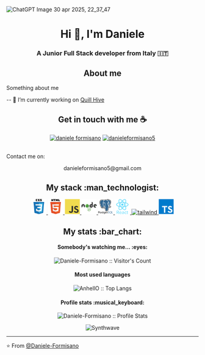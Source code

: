 ![ChatGPT Image 30 apr 2025, 22_37_47](https://github.com/user-attachments/assets/e4e25df4-aae8-4dc9-bf05-9ec058d42b8c)
<h1 align="center">Hi 👋, I'm Daniele</h1>
<h3 align="center">A Junior Full Stack developer from Italy 🇮🇹</h3>

<h2 align="center">About me</h2>
<p>Something about me</p>

-- 🔭 I’m currently working on [Quill Hive](https://github.com/Daniele-Formisano/QuillHive---Team-Project)


<h2 align="center">Get in touch with me ☕️</h2>
<p align="center">
<a href="https://linkedin.com/in/daniele-formisano-fs33" target="blank"><img align="center" src="https://raw.githubusercontent.com/rahuldkjain/github-profile-readme-generator/master/src/images/icons/Social/linked-in-alt.svg" alt="daniele formisano" height="30" width="40" /></a>
<a href="https://instagram.com/danieleformisano5" target="blank"><img align="center" src="https://raw.githubusercontent.com/rahuldkjain/github-profile-readme-generator/master/src/images/icons/Social/instagram.svg" alt="danieleformisano5" height="30" width="40" /></a>
<br />
<br />
</p>
<p align="left">Contact me on: <p align="center">danieleformisano5@gmail.com</p></p>


<h2 align="center">My stack :man_technologist:</h2>

<p align="center"> <a href="https://www.w3schools.com/css/" target="_blank" rel="noreferrer"> <img src="https://raw.githubusercontent.com/devicons/devicon/master/icons/css3/css3-original-wordmark.svg" alt="css3" width="40" height="40"/> </a> <a href="https://www.w3.org/html/" target="_blank" rel="noreferrer"> <img src="https://raw.githubusercontent.com/devicons/devicon/master/icons/html5/html5-original-wordmark.svg" alt="html5" width="40" height="40"/> </a> <a href="https://developer.mozilla.org/en-US/docs/Web/JavaScript" target="_blank" rel="noreferrer"> <img src="https://raw.githubusercontent.com/devicons/devicon/master/icons/javascript/javascript-original.svg" alt="javascript" width="40" height="40"/> </a> <a href="https://nodejs.org" target="_blank" rel="noreferrer"> <img src="https://raw.githubusercontent.com/devicons/devicon/master/icons/nodejs/nodejs-original-wordmark.svg" alt="nodejs" width="40" height="40"/> </a> <a href="https://www.postgresql.org" target="_blank" rel="noreferrer"> <img src="https://raw.githubusercontent.com/devicons/devicon/master/icons/postgresql/postgresql-original-wordmark.svg" alt="postgresql" width="40" height="40"/> </a> <a href="https://reactjs.org/" target="_blank" rel="noreferrer"> <img src="https://raw.githubusercontent.com/devicons/devicon/master/icons/react/react-original-wordmark.svg" alt="react" width="40" height="40"/> </a> <a href="https://tailwindcss.com/" target="_blank" rel="noreferrer"> <img src="https://www.vectorlogo.zone/logos/tailwindcss/tailwindcss-icon.svg" alt="tailwind" width="40" height="40"/> </a> <a href="https://www.typescriptlang.org/" target="_blank" rel="noreferrer"> <img src="https://raw.githubusercontent.com/devicons/devicon/master/icons/typescript/typescript-original.svg" alt="typescript" width="40" height="40"/> </a> </p>

<h2 align="center">My stats :bar_chart:</h2>

<h4 align="center">Somebody's watching me... :eyes:</h4>

<p align="center"><img src="https://profile-counter.glitch.me/{Daniele-Formisano}/count.svg" alt="Daniele-Formisano :: Visitor's Count" /></p>

<h4 align="center">Most used languages</h4>

<p align="center"><img src="https://github-readme-stats.vercel.app/api/top-langs/?username=Daniele-Formisano&langs_count=10&theme=radical&layout=compact" alt="AnhellO :: Top Langs" /></p>

<h4 align="center">Profile stats :musical_keyboard:</h4>

<p align="center"><img src="https://github-readme-stats.vercel.app/api?username=Daniele-Formisano&show_icons=true&theme=radical" alt="Daniele-Formisano :: Profile Stats" /></p>

<p align="center"><img src="https://thumbs.gfycat.com/GoodnaturedFondGaur-size_restricted.gif" alt="Synthwave" height="300" width="500"></p>


---

⭐️ From [@Daniele-Formisano](https://github.com/Daniele-Formisano)
